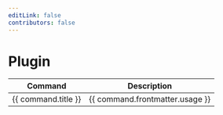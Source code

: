 ```yaml
---
editLink: false
contributors: false
---
```


# Plugin

<script>
  import pages from '@temp/pages'
  export default {
    computed: {
      commands() {
        return pages
          .filter(p => p.path.includes('/commands/docs/'))
          .filter(p => p.frontmatter.categories.includes('plugin'))
          .sort((a,b) => (a.title > b.title) ? 1 : ((b.title > a.title) ? -1 : 0));
      }
    }
  }
</script>

<table>
  <thead>
    <tr>
      <th>Command</th>
      <th>Description</th>
    </tr>
  </thead>
  <tbody>
    <tr v-for="command in commands">
       <td><a :href="$withBase(command.path)">{{ command.title }}</a></td>
       <td style="white-space: pre-wrap;">{{ command.frontmatter.usage }}</td>
    </tr>
  </tbody>
</table>
